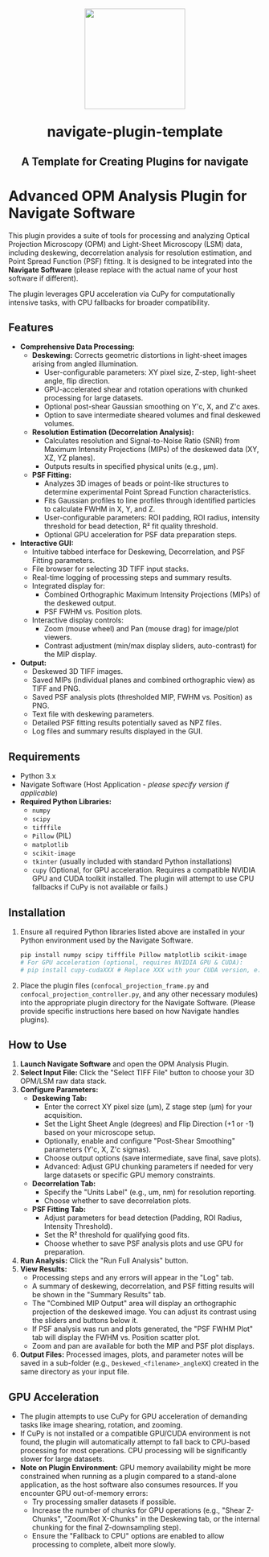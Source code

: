 <h1 align="center">
<img src="https://github.com/TheDeanLab/navigate-plugin-template/blob/main/plugin-icon.jpg" width="200" height="200"/>

navigate-plugin-template
	
<h2 align="center">
	A Template for Creating Plugins for navigate
</h2>
</h1>

# Advanced OPM Analysis Plugin for Navigate Software

This plugin provides a suite of tools for processing and analyzing Optical Projection Microscopy (OPM) and Light-Sheet Microscopy (LSM) data, including deskewing, decorrelation analysis for resolution estimation, and Point Spread Function (PSF) fitting. It is designed to be integrated into the **Navigate Software** (please replace with the actual name of your host software if different).

The plugin leverages GPU acceleration via CuPy for computationally intensive tasks, with CPU fallbacks for broader compatibility.

## Features

* **Comprehensive Data Processing:**
    * **Deskewing:** Corrects geometric distortions in light-sheet images arising from angled illumination.
        * User-configurable parameters: XY pixel size, Z-step, light-sheet angle, flip direction.
        * GPU-accelerated shear and rotation operations with chunked processing for large datasets.
        * Optional post-shear Gaussian smoothing on Y'c, X, and Z'c axes.
        * Option to save intermediate sheared volumes and final deskewed volumes.
    * **Resolution Estimation (Decorrelation Analysis):**
        * Calculates resolution and Signal-to-Noise Ratio (SNR) from Maximum Intensity Projections (MIPs) of the deskewed data (XY, XZ, YZ planes).
        * Outputs results in specified physical units (e.g., µm).
    * **PSF Fitting:**
        * Analyzes 3D images of beads or point-like structures to determine experimental Point Spread Function characteristics.
        * Fits Gaussian profiles to line profiles through identified particles to calculate FWHM in X, Y, and Z.
        * User-configurable parameters: ROI padding, ROI radius, intensity threshold for bead detection, R² fit quality threshold.
        * Optional GPU acceleration for PSF data preparation steps.
* **Interactive GUI:**
    * Intuitive tabbed interface for Deskewing, Decorrelation, and PSF Fitting parameters.
    * File browser for selecting 3D TIFF input stacks.
    * Real-time logging of processing steps and summary results.
    * Integrated display for:
        * Combined Orthographic Maximum Intensity Projections (MIPs) of the deskewed output.
        * PSF FWHM vs. Position plots.
    * Interactive display controls:
        * Zoom (mouse wheel) and Pan (mouse drag) for image/plot viewers.
        * Contrast adjustment (min/max display sliders, auto-contrast) for the MIP display.
* **Output:**
    * Deskewed 3D TIFF images.
    * Saved MIPs (individual planes and combined orthographic view) as TIFF and PNG.
    * Saved PSF analysis plots (thresholded MIP, FWHM vs. Position) as PNG.
    * Text file with deskewing parameters.
    * Detailed PSF fitting results potentially saved as NPZ files.
    * Log files and summary results displayed in the GUI.

## Requirements

* Python 3.x
* Navigate Software (Host Application - *please specify version if applicable*)
* **Required Python Libraries:**
    * `numpy`
    * `scipy`
    * `tifffile`
    * `Pillow` (PIL)
    * `matplotlib`
    * `scikit-image`
    * `tkinter` (usually included with standard Python installations)
    * `cupy` (Optional, for GPU acceleration. Requires a compatible NVIDIA GPU and CUDA toolkit installed. The plugin will attempt to use CPU fallbacks if CuPy is not available or fails.)

## Installation

1.  Ensure all required Python libraries listed above are installed in your Python environment used by the Navigate Software.
    ```bash
    pip install numpy scipy tifffile Pillow matplotlib scikit-image
    # For GPU acceleration (optional, requires NVIDIA GPU & CUDA):
    # pip install cupy-cudaXXX # Replace XXX with your CUDA version, e.g., cupy-cuda11x or cupy-cuda12x
    ```
2.  Place the plugin files (`confocal_projection_frame.py` and `confocal_projection_controller.py`, and any other necessary modules) into the appropriate plugin directory for the Navigate Software. (Please provide specific instructions here based on how Navigate handles plugins).

## How to Use

1.  **Launch Navigate Software** and open the OPM Analysis Plugin.
2.  **Select Input File:** Click the "Select TIFF File" button to choose your 3D OPM/LSM raw data stack.
3.  **Configure Parameters:**
    * **Deskewing Tab:**
        * Enter the correct XY pixel size (µm), Z stage step (µm) for your acquisition.
        * Set the Light Sheet Angle (degrees) and Flip Direction (+1 or -1) based on your microscope setup.
        * Optionally, enable and configure "Post-Shear Smoothing" parameters (Y'c, X, Z'c sigmas).
        * Choose output options (save intermediate, save final, save plots).
        * Advanced: Adjust GPU chunking parameters if needed for very large datasets or specific GPU memory constraints.
    * **Decorrelation Tab:**
        * Specify the "Units Label" (e.g., um, nm) for resolution reporting.
        * Choose whether to save decorrelation plots.
    * **PSF Fitting Tab:**
        * Adjust parameters for bead detection (Padding, ROI Radius, Intensity Threshold).
        * Set the R² threshold for qualifying good fits.
        * Choose whether to save PSF analysis plots and use GPU for preparation.
4.  **Run Analysis:** Click the "Run Full Analysis" button.
5.  **View Results:**
    * Processing steps and any errors will appear in the "Log" tab.
    * A summary of deskewing, decorrelation, and PSF fitting results will be shown in the "Summary Results" tab.
    * The "Combined MIP Output" area will display an orthographic projection of the deskewed image. You can adjust its contrast using the sliders and buttons below it.
    * If PSF analysis was run and plots generated, the "PSF FWHM Plot" tab will display the FWHM vs. Position scatter plot.
    * Zoom and pan are available for both the MIP and PSF plot displays.
6.  **Output Files:** Processed images, plots, and parameter notes will be saved in a sub-folder (e.g., `Deskewed_<filename>_angleXX`) created in the same directory as your input file.

## GPU Acceleration

* The plugin attempts to use CuPy for GPU acceleration of demanding tasks like image shearing, rotation, and zooming.
* If CuPy is not installed or a compatible GPU/CUDA environment is not found, the plugin will automatically attempt to fall back to CPU-based processing for most operations. CPU processing will be significantly slower for large datasets.
* **Note on Plugin Environment:** GPU memory availability might be more constrained when running as a plugin compared to a stand-alone application, as the host software also consumes resources. If you encounter GPU out-of-memory errors:
    * Try processing smaller datasets if possible.
    * Increase the number of chunks for GPU operations (e.g., "Shear Z-Chunks", "Zoom/Rot X-Chunks" in the Deskewing tab, or the internal chunking for the final Z-downsampling step).
    * Ensure the "Fallback to CPU" options are enabled to allow processing to complete, albeit more slowly.


